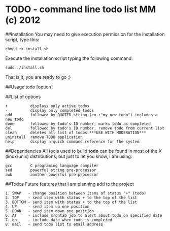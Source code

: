 
 TODO - command line todo list MM (c) 2012
===========================================
##Installation
You may need to give execution permission for the installation script, type this:

	chmod +x install.sh

Execute the installation script typing the following command:
        
	sudo ./install.sh

That is it, you are ready to go ;)

##Usage
    todo [option] <string>

##List of options

	+          displays only active todos
	-          display only completed todos
	add        followed by QUOTED string (ex.:"my new todo") includes a new todo
	done       followed by todo's ID number, marks todo as completed
	del        followed by todo's ID number, remove todo from current list
	clean      deletes all list of todos ***USE WITH MODERATION***
	uninstall  remove TODO application
	help       display a quick command reference for the system

##Dependencies
All tools used to build __todo__ can be found in most of the X (linux/unix) distributions, but just to let you know, I am using:

	gcc        C programing language compiler
	sed        powerful string pre-processor 
	awk        another powerful pre-processor

##Todos
Future features that I am planning add to the project

	1. SWAP   - change position between items of status "+" (todo)
	2. TOP    - send item with status + to the top of the list
	3. BOTTOM - send item with status + to the top of the list
	4. UP     - send item up one position
	5. DOWN   - send item down one position
	6. AT	  - include crontab job to alert about todo on specified date
	7. on	  - include date when todo is completed
	8. mail	  - send todo list to email address


